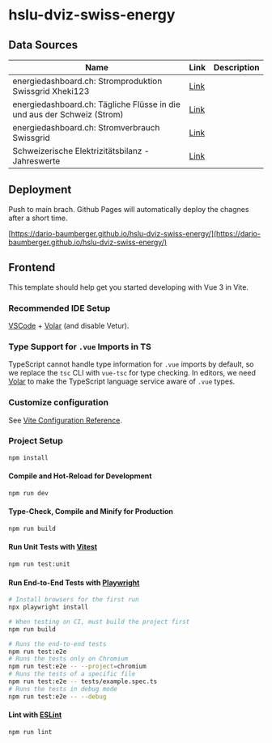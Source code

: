 # hslu-dviz-swiss-energy

## Data Sources

| Name                                                                    | Link                                                                                                           | Description |
| ----------------------------------------------------------------------- | -------------------------------------------------------------------------------------------------------------- | ----------- |
| energiedashboard.ch: Stromproduktion Swissgrid Xheki123                         | [Link](https://opendata.swiss/de/dataset/energiedashboard-ch-stromproduktion-swissgrid)                        |             |
| energiedashboard.ch: Tägliche Flüsse in die und aus der Schweiz (Strom) | [Link](https://opendata.swiss/de/dataset/energiedashboard-ch-tagliche-flusse-in-die-und-aus-der-schweiz-strom) |             |
| energiedashboard.ch: Stromverbrauch Swissgrid                           | [Link](https://opendata.swiss/de/dataset/energiedashboard-ch-stromverbrauch-swissgrid)                         |             |
| Schweizerische Elektrizitätsbilanz - Jahreswerte                        | [Link](https://opendata.swiss/de/dataset/schweizerische-elektrizitatsbilanz-jahreswerte)                       |

## Deployment

Push to main brach. Github Pages will automatically deploy the chagnes after a short time.

[https://dario-baumberger.github.io/hslu-dviz-swiss-energy/](https://dario-baumberger.github.io/hslu-dviz-swiss-energy/)

## Frontend

This template should help get you started developing with Vue 3 in Vite.

### Recommended IDE Setup

[VSCode](https://code.visualstudio.com/) + [Volar](https://marketplace.visualstudio.com/items?itemName=Vue.volar) (and disable Vetur).

### Type Support for `.vue` Imports in TS

TypeScript cannot handle type information for `.vue` imports by default, so we replace the `tsc` CLI with `vue-tsc` for type checking. In editors, we need [Volar](https://marketplace.visualstudio.com/items?itemName=Vue.volar) to make the TypeScript language service aware of `.vue` types.

### Customize configuration

See [Vite Configuration Reference](https://vite.dev/config/).

### Project Setup

```sh
npm install
```

#### Compile and Hot-Reload for Development

```sh
npm run dev
```

#### Type-Check, Compile and Minify for Production

```sh
npm run build
```

#### Run Unit Tests with [Vitest](https://vitest.dev/)

```sh
npm run test:unit
```

#### Run End-to-End Tests with [Playwright](https://playwright.dev)

```sh
# Install browsers for the first run
npx playwright install

# When testing on CI, must build the project first
npm run build

# Runs the end-to-end tests
npm run test:e2e
# Runs the tests only on Chromium
npm run test:e2e -- --project=chromium
# Runs the tests of a specific file
npm run test:e2e -- tests/example.spec.ts
# Runs the tests in debug mode
npm run test:e2e -- --debug
```

#### Lint with [ESLint](https://eslint.org/)

```sh
npm run lint
```
